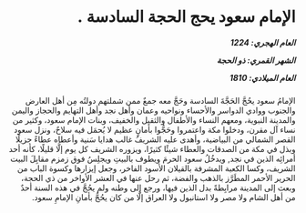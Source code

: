 <h1 dir="rtl">الإمام سعود يحج الحجة السادسة .</h1>

<h5 dir="rtl">العام الهجري:  1224

الشهر القمري: ذو الحجة

العام الميلادي: 1810</h5>

<p dir="rtl">الإمامُ سعود يحُجَّ الحَجَّةَ السادسة وحَجَّ معه جمعٌ ممن شملتهم دولتُه مِن أهل العارض والجنوب ووادي الدواسر والأحساء ونواحيه وعمان وأهل نجد وأهل التهايم والحجاز واليمن والمدينة النبوية، ومعهم النساء والأطفال والثقيل والخفيف، وبنات الإمام سعود، وكثير من نساء آل مقرن، ودخلوا مكة واعتمروا وحَجُّوا بأمانٍ عظيم لا يُحمَل فيه سلاحٌ، ونزل سعود القصر الشمالي من البياضية، وأهدى عليه الشريفُ غالب هدايا سَنية وأعطاه عطاءً جزيلًا وبذل في مكة من الصدقات والعطاء شيئًا كثيرًا، ويزوره الشريف كل يوم إلَّا قليلًا، كأنه أحد أمرائِه الذين في نجد, ويدخُلُ سعود الحرمَ ويطوف بالبيتِ ويجلِسُ فوق زمزم مقابِلَ البيت الشريف، وكسا الكعبة المشرفة بالقيلان الأسود الفاخر، وجعل إيزارها وكسوة الباب من الحرير الأحمر المطَرَّز بالذهب والفضة، ثم رحل عنها في العشر الأواخر من ذي الحجة، وبعث إلى المدينة مرابِطةً بدل الذين فيها، ورجع إلى وطنه ولم يحُجَّ في هذه السنة أحدٌ من أهل الشام ولا مصر ولا استانبول ولا العراق إلَّا من كان يحُجُّ بأمانِ الإمامِ سعود.</p></br>
